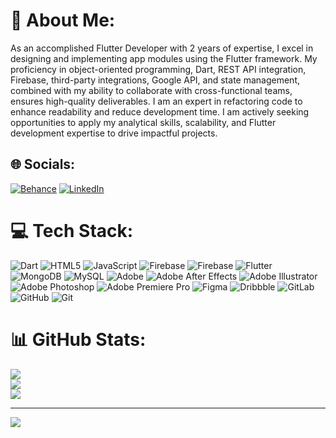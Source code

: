 # 💫 About Me:
As an accomplished Flutter Developer with 2 years of expertise, I excel in designing and implementing app modules using the Flutter framework. My proficiency in object-oriented programming, Dart, REST API integration, Firebase, third-party integrations, Google API, and state management, combined with my ability to collaborate with cross-functional teams, ensures high-quality deliverables. I am an expert in refactoring code to enhance readability and reduce development time. I am actively seeking opportunities to apply my analytical skills, scalability, and Flutter development expertise to drive impactful projects.


## 🌐 Socials:
[![Behance](https://img.shields.io/badge/Behance-1769ff?logo=behance&logoColor=white)](https://behance.net/https://www.behance.net/ammaryounas) [![LinkedIn](https://img.shields.io/badge/LinkedIn-%230077B5.svg?logo=linkedin&logoColor=white)](https://linkedin.com/in/m-ammar-younas-5b3b45237) 

# 💻 Tech Stack:
![Dart](https://img.shields.io/badge/dart-%230175C2.svg?style=for-the-badge&logo=dart&logoColor=white) ![HTML5](https://img.shields.io/badge/html5-%23E34F26.svg?style=for-the-badge&logo=html5&logoColor=white) ![JavaScript](https://img.shields.io/badge/javascript-%23323330.svg?style=for-the-badge&logo=javascript&logoColor=%23F7DF1E) ![Firebase](https://img.shields.io/badge/firebase-a08021?style=for-the-badge&logo=firebase&logoColor=ffcd34) ![Firebase](https://img.shields.io/badge/firebase-%23039BE5.svg?style=for-the-badge&logo=firebase) ![Flutter](https://img.shields.io/badge/Flutter-%2302569B.svg?style=for-the-badge&logo=Flutter&logoColor=white) ![MongoDB](https://img.shields.io/badge/MongoDB-%234ea94b.svg?style=for-the-badge&logo=mongodb&logoColor=white) ![MySQL](https://img.shields.io/badge/mysql-4479A1.svg?style=for-the-badge&logo=mysql&logoColor=white) ![Adobe](https://img.shields.io/badge/adobe-%23FF0000.svg?style=for-the-badge&logo=adobe&logoColor=white) ![Adobe After Effects](https://img.shields.io/badge/Adobe%20After%20Effects-9999FF.svg?style=for-the-badge&logo=Adobe%20After%20Effects&logoColor=white) ![Adobe Illustrator](https://img.shields.io/badge/adobe%20illustrator-%23FF9A00.svg?style=for-the-badge&logo=adobe%20illustrator&logoColor=white) ![Adobe Photoshop](https://img.shields.io/badge/adobe%20photoshop-%2331A8FF.svg?style=for-the-badge&logo=adobe%20photoshop&logoColor=white) ![Adobe Premiere Pro](https://img.shields.io/badge/Adobe%20Premiere%20Pro-9999FF.svg?style=for-the-badge&logo=Adobe%20Premiere%20Pro&logoColor=white) ![Figma](https://img.shields.io/badge/figma-%23F24E1E.svg?style=for-the-badge&logo=figma&logoColor=white) ![Dribbble](https://img.shields.io/badge/Dribbble-EA4C89?style=for-the-badge&logo=dribbble&logoColor=white) ![GitLab](https://img.shields.io/badge/gitlab-%23181717.svg?style=for-the-badge&logo=gitlab&logoColor=white) ![GitHub](https://img.shields.io/badge/github-%23121011.svg?style=for-the-badge&logo=github&logoColor=white) ![Git](https://img.shields.io/badge/git-%23F05033.svg?style=for-the-badge&logo=git&logoColor=white)
# 📊 GitHub Stats:
![](https://github-readme-stats.vercel.app/api?username=AmmarSoftEng&theme=dark&hide_border=false&include_all_commits=true&count_private=true)<br/>
![](https://github-readme-streak-stats.herokuapp.com/?user=AmmarSoftEng&theme=dark&hide_border=false)<br/>
![](https://github-readme-stats.vercel.app/api/top-langs/?username=AmmarSoftEng&theme=dark&hide_border=false&include_all_commits=true&count_private=true&layout=compact)

---
[![](https://visitcount.itsvg.in/api?id=AmmarSoftEng&icon=0&color=0)](https://visitcount.itsvg.in)

<!-- Proudly created with GPRM ( https://gprm.itsvg.in ) -->
